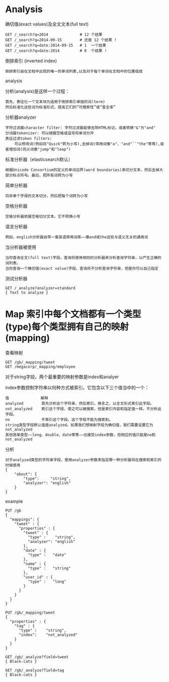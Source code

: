 # Analysis
确切值(exact values)及全文文本(full text)

    GET /_search?q=2014              # 12 个结果
    GET /_search?q=2014-09-15        # 还是 12 个结果 !
    GET /_search?q=date:2014-09-15   # 1  一个结果
    GET /_search?q=date:2014         # 0  个结果 !

倒排索引 (inverted index)

    倒排索引由在文档中出现的唯一的单词列表,以及对于每个单词在文档中的位置组成

analysis

分析(analysis)是这样一个过程：

    首先，表征化一个文本块为适用于倒排索引单独的词(term)
    然后标准化这些词为标准形式，提高它们的“可搜索性”或“查全率”

分析器analyzer

    字符过滤器character filter: 字符过滤器能够去除HTML标记，或者转换"&"为"and"
    分词器tokenizer: 可以根据空格或逗号将单词分开
    表征过滤token filters: 
        可以修改词(例如将"Quick"转为小写),去掉词(停用词像"a"、"and"``"the"等等),或者增加词(同义词像"jump"和"leap")

标准分析器（elasticsearch默认）

    根据Unicode Consortium的定义的单词边界(word boundaries)来切分文本，然后去掉大部分标点符号。最后，把所有词转为小写

简单分析器

    将非单个字母的文本切分，然后把每个词转为小写

空格分析器

    空格分析器依据空格切分文本。它不转换小写

语言分析器

    例如，english分析器自带一套英语停用词库——像and或the这些与语义无关的通用词

当分析器被使用

    当你查询全文(full text)字段，查询将使用相同的分析器来分析查询字符串，以产生正确的词列表。
    当你查询一个确切值(exact value)字段，查询将不分析查询字符串，但是你可以自己指定

测试分析器

    GET /_analyze?analyzer=standard 
    { Text to analyze }

# Map   索引中每个文档都有一个类型(type)每个类型拥有自己的映射(mapping)
查看映射

    GET /gb/_mapping/tweet
    GET /megacorp/_mapping/employee

对于string字段，两个最重要的映射参数是index和analyer

index参数控制字符串以何种方式被索引。它包含以下三个值当中的一个：

    值              解释
    analyzed        首先分析这个字符串，然后索引。换言之，以全文形式索引此字段。
    not_analyzed    索引这个字段，使之可以被搜索，但是索引内容和指定值一样。不分析此字段。
    no              不索引这个字段。这个字段不能为搜索到。
    string类型字段默认值是analyzed。如果我们想映射字段为确切值，我们需要设置它为not_analyzed
    其他简单类型——long、double、date等等——也接受index参数，但相应的值只能是no和not_analyzed

分析

    对于analyzed类型的字符串字段，使用analyzer参数来指定哪一种分析器将在搜索和索引的时候使用
    {
        "about": {
            "type":     "string",
            "analyzer": "english"
        }
    }

example

    PUT /gb
    {
      "mappings": {
        "tweet" : {
          "properties" : {
            "tweet" : {
              "type" :    "string",
              "analyzer": "english"
            },
            "date" : {
              "type" :   "date"
            },
            "name" : {
              "type" :   "string"
            },
            "user_id" : {
              "type" :   "long"
            }
          }
        }
      }
    }
    
    PUT /gb/_mapping/tweet
    {
      "properties" : {
        "tag" : {
          "type" :    "string",
          "index":    "not_analyzed"
        }
      }
    }
    
    GET /gb/_analyze?field=tweet 
    { Black-cats }
    
    GET /gb/_analyze?field=tag 
    { Black-cats }

